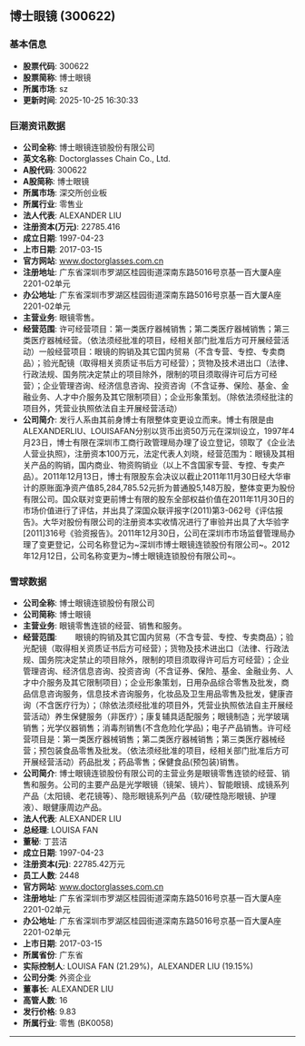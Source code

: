 ## 博士眼镜 (300622)

### 基本信息

- **股票代码**: 300622
- **股票简称**: 博士眼镜
- **所属市场**: sz
- **更新时间**: 2025-10-25 16:30:33

### 巨潮资讯数据

- **公司全称**: 博士眼镜连锁股份有限公司
- **英文名称**: Doctorglasses Chain Co., Ltd.
- **A股代码**: 300622
- **A股简称**: 博士眼镜
- **所属市场**: 深交所创业板
- **所属行业**: 零售业
- **法人代表**: ALEXANDER LIU
- **注册资本(万元)**: 22785.416
- **成立日期**: 1997-04-23
- **上市日期**: 2017-03-15
- **官方网站**: www.doctorglasses.com.cn
- **注册地址**: 广东省深圳市罗湖区桂园街道深南东路5016号京基一百大厦A座2201-02单元
- **办公地址**: 广东省深圳市罗湖区桂园街道深南东路5016号京基一百大厦A座2201-02单元
- **主营业务**: 眼镜零售。
- **经营范围**: 许可经营项目：第一类医疗器械销售；第二类医疗器械销售；第三类医疗器械经营。（依法须经批准的项目，经相关部门批准后方可开展经营活动）一般经营项目：眼镜的购销及其它国内贸易（不含专营、专控、专卖商品）；验光配镜（取得相关资质证书后方可经营）；货物及技术进出口（法律、行政法规、国务院决定禁止的项目除外，限制的项目须取得许可后方可经营）；企业管理咨询、经济信息咨询、投资咨询（不含证券、保险、基金、金融业务、人才中介服务及其它限制项目）；企业形象策划。（除依法须经批注的项目外，凭营业执照依法自主开展经营活动）
- **公司简介**: 发行人系由其前身博士有限整体变更设立而来。博士有限是由ALEXANDERLIU、LOUISAFAN分别以货币出资50万元在深圳设立，1997年4月23日，博士有限在深圳市工商行政管理局办理了设立登记，领取了《企业法人营业执照》，注册资本100万元，法定代表人刘晓，经营范围为：眼镜及其相关产品的购销，国内商业、物资购销业（以上不含国家专营、专控、专卖产品）。2011年12月13日，博士有限股东会决议以截止2011年11月30日经大华审计的原账面净资产值85,284,785.52元折为普通股5,148万股，整体变更为股份有限公司。国众联对变更前博士有限的股东全部权益价值在2011年11月30日的市场价值进行了评估，并出具了深国众联评报字(2011)第3-062号《评估报告》。大华对股份有限公司的注册资本实收情况进行了审验并出具了大华验字[2011]316号《验资报告》。2011年12月30日，公司在深圳市市场监督管理局办理了变更登记，公司名称登记为~深圳市博士眼镜连锁股份有限公司~。2012年12月12日，公司名称变更为~博士眼镜连锁股份有限公司~。

### 雪球数据

- **公司全称**: 博士眼镜连锁股份有限公司
- **公司简称**: 博士眼镜
- **主营业务**: 眼镜零售连锁的经营、销售和服务。
- **经营范围**: 　　眼镜的购销及其它国内贸易（不含专营、专控、专卖商品）；验光配镜（取得相关资质证书后方可经营）；货物及技术进出口（法律、行政法规、国务院决定禁止的项目除外，限制的项目须取得许可后方可经营）；企业管理咨询、经济信息咨询、投资咨询（不含证券、保险、基金、金融业务、人才中介服务及其它限制项目）；企业形象策划，日用杂品综合零售及批发，商品信息咨询服务，信息技术咨询服务，化妆品及卫生用品零售及批发，健康咨询（不含医疗行为）；（除依法须经批准的项目外，凭营业执照依法自主开展经营活动）养生保健服务（非医疗）；康复辅具适配服务；眼镜制造；光学玻璃销售；光学仪器销售；消毒剂销售(不含危险化学品)；电子产品销售。许可经营项目是：第一类医疗器械销售；第二类医疗器械销售；第三类医疗器械经营；预包装食品零售及批发。（依法须经批准的项目，经相关部门批准后方可开展经营活动）药品批发；药品零售；保健食品(预包装)销售。
- **公司简介**: 博士眼镜连锁股份有限公司的主营业务是眼镜零售连锁的经营、销售和服务。公司的主要产品是光学眼镜（镜架、镜片）、智能眼镜、成镜系列产品（太阳镜、老花镜等）、隐形眼镜系列产品（软/硬性隐形眼镜、护理液）、眼健康周边产品。
- **法人代表**: ALEXANDER LIU
- **总经理**: LOUISA FAN
- **董秘**: 丁芸洁
- **成立日期**: 1997-04-23
- **注册资本(元)**: 22785.42万元
- **员工人数**: 2448
- **官方网站**: www.doctorglasses.com.cn
- **注册地址**: 广东省深圳市罗湖区桂园街道深南东路5016号京基一百大厦A座2201-02单元
- **办公地址**: 广东省深圳市罗湖区桂园街道深南东路5016号京基一百大厦A座2201-02单元
- **上市日期**: 2017-03-15
- **所属省份**: 广东省
- **实际控制人**: LOUISA FAN (21.29%)，ALEXANDER LIU (19.15%)
- **公司分类**: 外资企业
- **董事长**: ALEXANDER LIU
- **高管人数**: 16
- **发行价格**: 9.83
- **所属行业**: 零售 (BK0058)

---